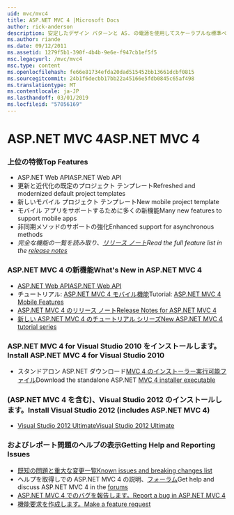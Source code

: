 ```yaml
---
uid: mvc/mvc4
title: ASP.NET MVC 4 |Microsoft Docs
author: rick-anderson
description: 安定したデザイン パターンと AS. の電源を使用してスケーラブルな標準ベースの web アプリケーションを構築するためのフレームワークを ASP.NET MVC 4 の ASP.NET MVC 4 には.
ms.author: riande
ms.date: 09/12/2011
ms.assetid: 1279f5b1-390f-4b4b-9e6e-f947cb1ef5f5
msc.legacyurl: /mvc/mvc4
msc.type: content
ms.openlocfilehash: fe66e81734efda20dad515452bb13661dcbf0815
ms.sourcegitcommit: 24b1f6decbb17bb22a45166e5fdb0845c65af498
ms.translationtype: MT
ms.contentlocale: ja-JP
ms.lasthandoff: 03/01/2019
ms.locfileid: "57056169"
---
```

<a name="aspnet-mvc-4"></a><span data-ttu-id="5dd64-103">ASP.NET MVC 4</span><span class="sxs-lookup"><span data-stu-id="5dd64-103">ASP.NET MVC 4</span></span>
====================
### <a name="top-features"></a><span data-ttu-id="5dd64-104">上位の特徴</span><span class="sxs-lookup"><span data-stu-id="5dd64-104">Top Features</span></span>

- <span data-ttu-id="5dd64-105">ASP.NET Web API</span><span class="sxs-lookup"><span data-stu-id="5dd64-105">ASP.NET Web API</span></span>
- <span data-ttu-id="5dd64-106">更新と近代化の既定のプロジェクト テンプレート</span><span class="sxs-lookup"><span data-stu-id="5dd64-106">Refreshed and modernized default project templates</span></span>
- <span data-ttu-id="5dd64-107">新しいモバイル プロジェクト テンプレート</span><span class="sxs-lookup"><span data-stu-id="5dd64-107">New mobile project template</span></span>
- <span data-ttu-id="5dd64-108">モバイル アプリをサポートするために多くの新機能</span><span class="sxs-lookup"><span data-stu-id="5dd64-108">Many new features to support mobile apps</span></span>
- <span data-ttu-id="5dd64-109">非同期メソッドのサポートの強化</span><span class="sxs-lookup"><span data-stu-id="5dd64-109">Enhanced support for asynchronous methods</span></span>
- <span data-ttu-id="5dd64-110">*完全な機能の一覧を読み取り、[リリース ノート](../whitepapers/mvc4-release-notes.md)*</span><span class="sxs-lookup"><span data-stu-id="5dd64-110">*Read the full feature list in the [release notes](../whitepapers/mvc4-release-notes.md)*</span></span>


### <a name="whats-new-in-aspnet-mvc-4"></a><span data-ttu-id="5dd64-111">ASP.NET MVC 4 の新機能</span><span class="sxs-lookup"><span data-stu-id="5dd64-111">What's New in ASP.NET MVC 4</span></span>

- [<span data-ttu-id="5dd64-112">ASP.NET Web API</span><span class="sxs-lookup"><span data-stu-id="5dd64-112">ASP.NET Web API</span></span>](../web-api/index.md)
- <span data-ttu-id="5dd64-113">チュートリアル: [ASP.NET MVC 4 モバイル機能](overview/older-versions/aspnet-mvc-4-mobile-features.md)</span><span class="sxs-lookup"><span data-stu-id="5dd64-113">Tutorial: [ASP.NET MVC 4 Mobile Features](overview/older-versions/aspnet-mvc-4-mobile-features.md)</span></span>
- [<span data-ttu-id="5dd64-114">ASP.NET MVC 4 のリリース ノート</span><span class="sxs-lookup"><span data-stu-id="5dd64-114">Release Notes for ASP.NET MVC 4</span></span>](../whitepapers/mvc4-release-notes.md)
- [<span data-ttu-id="5dd64-115">新しい ASP.NET MVC 4 のチュートリアル シリーズ</span><span class="sxs-lookup"><span data-stu-id="5dd64-115">New ASP.NET MVC 4 tutorial series</span></span>](overview/older-versions/getting-started-with-aspnet-mvc4/intro-to-aspnet-mvc-4.md)


### <a name="install-aspnet-mvc-4-for-visual-studio-2010"></a><span data-ttu-id="5dd64-116">ASP.NET MVC 4 for Visual Studio 2010 をインストールします。</span><span class="sxs-lookup"><span data-stu-id="5dd64-116">Install ASP.NET MVC 4 for Visual Studio 2010</span></span>

- <span data-ttu-id="5dd64-117">スタンドアロン ASP.NET ダウンロード[MVC 4 のインストーラー実行可能ファイル](https://www.microsoft.com/download/details.aspx?id=30683)</span><span class="sxs-lookup"><span data-stu-id="5dd64-117">Download the standalone ASP.NET [MVC 4 installer executable](https://www.microsoft.com/download/details.aspx?id=30683)</span></span>


### <a name="install-visual-studio-2012-includes-aspnet-mvc-4"></a><span data-ttu-id="5dd64-118">(ASP.NET MVC 4 を含む)、Visual Studio 2012 のインストールします。</span><span class="sxs-lookup"><span data-stu-id="5dd64-118">Install Visual Studio 2012 (includes ASP.NET MVC 4)</span></span>

- [<span data-ttu-id="5dd64-119">Visual Studio 2012 Ultimate</span><span class="sxs-lookup"><span data-stu-id="5dd64-119">Visual Studio 2012 Ultimate</span></span>](https://go.microsoft.com/fwlink/?linkid=247148)


### <a name="getting-help-and-reporting-issues"></a><span data-ttu-id="5dd64-120">およびレポート問題のヘルプの表示</span><span class="sxs-lookup"><span data-stu-id="5dd64-120">Getting Help and Reporting Issues</span></span>

- [<span data-ttu-id="5dd64-121">既知の問題と重大な変更一覧</span><span class="sxs-lookup"><span data-stu-id="5dd64-121">Known issues and breaking changes list</span></span>](../whitepapers/mvc4-release-notes.md#_Toc303253815)
- <span data-ttu-id="5dd64-122">ヘルプを取得しでの ASP.NET MVC 4 の説明、[フォーラム](https://forums.asp.net/1146.aspx)</span><span class="sxs-lookup"><span data-stu-id="5dd64-122">Get help and discuss ASP.NET MVC 4 in the [forums](https://forums.asp.net/1146.aspx)</span></span>
- [<span data-ttu-id="5dd64-123">ASP.NET MVC 4 でのバグを報告します。</span><span class="sxs-lookup"><span data-stu-id="5dd64-123">Report a bug in ASP.NET MVC 4</span></span>](https://github.com/aspnet/AspNetWebStack/issues)
- [<span data-ttu-id="5dd64-124">機能要求を作成します。</span><span class="sxs-lookup"><span data-stu-id="5dd64-124">Make a feature request</span></span>](http://aspnet.uservoice.com/forums/41201-asp-net-mvc)

